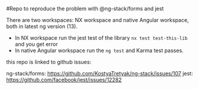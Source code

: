 #Repo to reproduce the problem with @ng-stack/forms and jest

There are two workspaces: NX workspace and native Angular workspace, both in latest ng version (13).

- In NX workspace run the jest test of the library `nx test test-this-lib` and you get error
- In native Angular workspace run the `ng test` and Karma test passes.

this repo is linked to github issues:

ng-stack/forms: https://github.com/KostyaTretyak/ng-stack/issues/107
jest: https://github.com/facebook/jest/issues/12282
